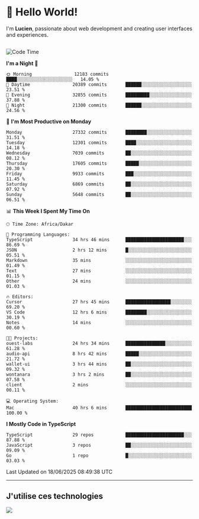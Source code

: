 # 👋 Hello World!

I'm **Lucien**, passionate about web development and creating user interfaces and experiences.

##

<!--START_SECTION:waka-->
![Code Time](http://img.shields.io/badge/Code%20Time-3%2C220%20hrs%2029%20mins-blue)

**I'm a Night 🦉** 

```text
🌞 Morning                12183 commits       ████░░░░░░░░░░░░░░░░░░░░░   14.05 % 
🌆 Daytime                20389 commits       ██████░░░░░░░░░░░░░░░░░░░   23.51 % 
🌃 Evening                32855 commits       █████████░░░░░░░░░░░░░░░░   37.88 % 
🌙 Night                  21300 commits       ██████░░░░░░░░░░░░░░░░░░░   24.56 % 
```
📅 **I'm Most Productive on Monday** 

```text
Monday                   27332 commits       ████████░░░░░░░░░░░░░░░░░   31.51 % 
Tuesday                  12301 commits       ████░░░░░░░░░░░░░░░░░░░░░   14.18 % 
Wednesday                7039 commits        ██░░░░░░░░░░░░░░░░░░░░░░░   08.12 % 
Thursday                 17605 commits       █████░░░░░░░░░░░░░░░░░░░░   20.30 % 
Friday                   9933 commits        ███░░░░░░░░░░░░░░░░░░░░░░   11.45 % 
Saturday                 6869 commits        ██░░░░░░░░░░░░░░░░░░░░░░░   07.92 % 
Sunday                   5648 commits        ██░░░░░░░░░░░░░░░░░░░░░░░   06.51 % 
```


📊 **This Week I Spent My Time On** 

```text
🕑︎ Time Zone: Africa/Dakar

💬 Programming Languages: 
TypeScript               34 hrs 46 mins      ██████████████████████░░░   86.69 % 
JSON                     2 hrs 12 mins       █░░░░░░░░░░░░░░░░░░░░░░░░   05.51 % 
Markdown                 35 mins             ░░░░░░░░░░░░░░░░░░░░░░░░░   01.49 % 
Text                     27 mins             ░░░░░░░░░░░░░░░░░░░░░░░░░   01.15 % 
Other                    24 mins             ░░░░░░░░░░░░░░░░░░░░░░░░░   01.03 % 

🔥 Editors: 
Cursor                   27 hrs 45 mins      █████████████████░░░░░░░░   69.20 % 
VS Code                  12 hrs 6 mins       ████████░░░░░░░░░░░░░░░░░   30.19 % 
Notes                    14 mins             ░░░░░░░░░░░░░░░░░░░░░░░░░   00.60 % 

🐱‍💻 Projects: 
ouest-labs               24 hrs 34 mins      ███████████████░░░░░░░░░░   61.28 % 
audio-api                8 hrs 42 mins       █████░░░░░░░░░░░░░░░░░░░░   21.72 % 
wallet-ui                3 hrs 44 mins       ██░░░░░░░░░░░░░░░░░░░░░░░   09.32 % 
wontanara                3 hrs 2 mins        ██░░░░░░░░░░░░░░░░░░░░░░░   07.58 % 
client                   2 mins              ░░░░░░░░░░░░░░░░░░░░░░░░░   00.11 % 

💻 Operating System: 
Mac                      40 hrs 6 mins       █████████████████████████   100.00 % 
```

**I Mostly Code in TypeScript** 

```text
TypeScript               29 repos            ██████████████████████░░░   87.88 % 
JavaScript               3 repos             ██░░░░░░░░░░░░░░░░░░░░░░░   09.09 % 
Go                       1 repo              █░░░░░░░░░░░░░░░░░░░░░░░░   03.03 % 
```




 Last Updated on 18/06/2025 08:49:38 UTC
<!--END_SECTION:waka-->
---

## J'utilise ces technologies

<p align="left">
  <a href="https://skillicons.dev">
    <img src="https://skillicons.dev/icons?i=ts,js,go,ruby,css,scss,tailwind,react,vite,nextjs,docker,figma,ableton" />
  </a>
</p>

